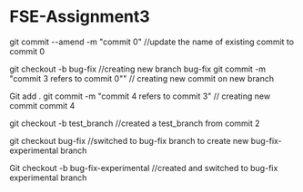 # FSE-Assignment3

git commit --amend -m "commit 0" //update the name of existing commit to commit 0

git checkout -b bug-fix		//creating new branch bug-fix
git commit -m "commit 3 refers to commit 0"" // creating new commit on new branch

Git add .
git commit -m "commit 4 refers to commit 3" // creating new commit commit 4

git checkout -b test_branch //created a test_branch from commit 2

git checkout bug-fix //switched to bug-fix branch to create new bug-fix-experimental branch

Git checkout -b bug-fix-experimental //created and switched to bug-fix experimental branch